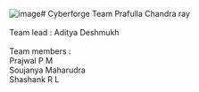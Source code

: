 ![image](https://github.com/user-attachments/assets/7b3a2875-39c1-4e5b-ba9e-b213ae12fd56)# Cyberforge
Team Prafulla Chandra ray
<br>
<br>
Team lead : Aditya Deshmukh
<br>
<br>
Team  members :
<br>
Prajwal P M
<br>
Soujanya Maharudra
<br>
Shashank R L
